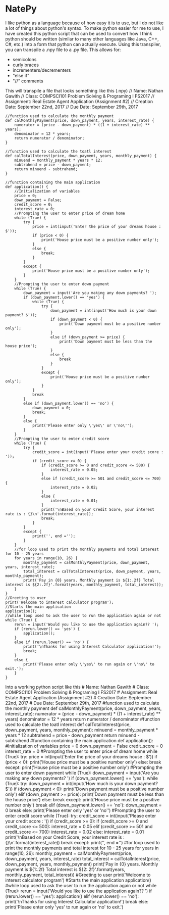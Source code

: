 # NatePy
I like python as a language because of how easy it is to use, but I do not like a lot of things about python's syntax.
To make python easier for me to use, I have created this python script that can be used to convert how I think python should be written (similar to many other languages like Java, C++, C#, etc.) into a form that python can actually execute.
Using this transpiler, you can transpile a .npy file to a .py file. This allows for:
- semicolons
- curly braces
- incrementers/decrementers
- "else if"
- "//" comments

This will transpile a file that looks something like this (.npy)
    // Name: Nathan Gawith
    // Class: COMPSCI101 Problem Solving & Programing I FS2017
    // Assignment: Real Estate Agent Application (Assignment #2)
    // Creation Date: September 22nd, 2017
    // Due Date: September 29th, 2017
    
    //function used to calculate the monthly payment
    def calMonthlyPayment(price, down_payment, years, interest_rate) {
        numerator = (price - down_payment) * ((1 + interest_rate) ** years);
        denominator = 12 * years;
        return numerator / denominator;
    }
    
    //function used to calculate the toatl interest
    def calTotalInterest(price, down_payment, years, monthly_payment) {
        minuend = monthly_payment * years * 12;
        subtrahend = price - down_payment;
        return minuend - subtrahend;
    }
        
    //function containing the main application
    def application() {
        //Initialization of variables
        price = 0;
        down_payment = False;
        credit_score = 0;
        interest_rate = 0;
        //Prompting the user to enter price of dream home
        while (True) {
            try {
                price = int(input('Enter the price of your dreams house : $'));
                if (price < 0) {
                    print('House price must be a positive number only');
                }
                else {
                    break;
                }
            }
            except {
                print('House price must be a positive number only');
            }
        }
        //Prompting the user to enter down payment
        while (True) {
            down_payment = input('Are you making any down payments? ');
            if (down_payment.lower() == 'yes') {
                while (True) {
                    try {
                        down_payment = int(input('How much is your down payment? $'));
                        if (down_payment < 0) {
                            print('Down payment must be a positive number only');
                        }
                        else if (down_payment >= price) {
                            print('Down payment must be less than the house price');
                        }
                        else {
                            break
                        }
                    }
                    except {
                        print('House price must be a positive number only');
                    }
                }
                break
            }
            else if (down_payment.lower() == 'no') {
                down_payment = 0;
                break;
            }
            else {
                print('Please enter only \'yes\' or \'no\'');
            }
        }
        //Prompting the user to enter credit score
        while (True) {
            try {
                credit_score = int(input('Please enter your credit score : '));
                if (credit_score >= 0) {
                    if (credit_score >= 0 and credit_score <= 500) {
                        interest_rate = 0.05;
                    }
                    else if (credit_score >= 501 and credit_score <= 700) {
                        interest_rate = 0.02;
                    }
                    else {
                        interest_rate = 0.01;
                    }
                    print('\nBased on your Credit Score, your interest rate is : {}\n'.format(interest_rate));
                    break;
                }
            }
            except {
                print('', end ='');
            }
        }
        //for loop used to print the monthly payments and total interest for 10 - 25 years
        for years in range(10, 26) {
            monthly_payment = calMonthlyPayment(price, down_payment, years, interest_rate);
            total_interest = calTotalInterest(price, down_payment, years, monthly_payment);
            print('Pay in {0} years. Monthly payment is ${1:.2f} Total interest is ${2:.2f}'.format(years, monthly_payment, total_interest));
        }
    }
    //Greeting to user
    print('Welcome to interest calculator program');
    //Starts the main application
    application();
    //while loop used to ask the user to run the application again or not
    while (True) {
        rerun = input('Would you like to use the application again?? ');
        if (rerun.lower() == 'yes') {
            application();
        }
        else if (rerun.lower() == 'no') {
            print('\nThanks for using Interest Calculator application!');
            break;
        }
        else {
            print('Please enter only \'yes\' to run again or \'no\' to exit.');
        }
    }
Into a working python script like this
    # Name: Nathan Gawith
    # Class: COMPSCI101 Problem Solving & Programing I FS2017
    # Assignment: Real Estate Agent Application (Assignment #2)
    # Creation Date: September 22nd, 2017
    # Due Date: September 29th, 2017
    #function used to calculate the monthly payment
    def calMonthlyPayment(price, down_payment, years, interest_rate):
        numerator = (price - down_payment) * ((1 + interest_rate) ** years)
        denominator = 12 * years
        return numerator / denominator
    #function used to calculate the toatl interest
    def calTotalInterest(price, down_payment, years, monthly_payment):
        minuend = monthly_payment * years * 12
        subtrahend = price - down_payment
        return minuend - subtrahend
    #function containing the main application
    def application():
        #Initialization of variables
        price = 0
        down_payment = False
        credit_score = 0
        interest_rate = 0
        #Prompting the user to enter price of dream home
        while (True):
            try:
                price = int(input('Enter the price of your dreams house : $'))
                if (price < 0):
                    print('House price must be a positive number only')
                else:
                    break
            except:
                print('House price must be a positive number only')
        #Prompting the user to enter down payment
        while (True):
            down_payment = input('Are you making any down payments? ')
            if (down_payment.lower() == 'yes'):
                while (True):
                    try:
                        down_payment = int(input('How much is your down payment? $'))
                        if (down_payment < 0):
                            print('Down payment must be a positive number only')
                        elif (down_payment >= price):
                            print('Down payment must be less than the house price')
                        else:
                            break
                    except:
                        print('House price must be a positive number only')
                break
            elif (down_payment.lower() == 'no'):
                down_payment = 0
                break
            else:
                print('Please enter only \'yes\' or \'no\'')
        #Prompting the user to enter credit score
        while (True):
            try:
                credit_score = int(input('Please enter your credit score : '))
                if (credit_score >= 0):
                    if (credit_score >= 0 and credit_score <= 500):
                        interest_rate = 0.05
                    elif (credit_score >= 501 and credit_score <= 700):
                        interest_rate = 0.02
                    else:
                        interest_rate = 0.01
                    print('\nBased on your Credit Score, your interest rate is : {}\n'.format(interest_rate))
                    break
            except:
                print('', end ='')
        #for loop used to print the monthly payments and total interest for 10 - 25 years
        for years in range(10, 26):
            monthly_payment = calMonthlyPayment(price, down_payment, years, interest_rate)
            total_interest = calTotalInterest(price, down_payment, years, monthly_payment)
            print('Pay in {0} years. Monthly payment is ${1:.2f} Total interest is ${2:.2f}'.format(years, monthly_payment, total_interest))
    #Greeting to user
    print('Welcome to interest calculator program')
    #Starts the main application
    application()
    #while loop used to ask the user to run the application again or not
    while (True):
        rerun = input('Would you like to use the application again?? ')
        if (rerun.lower() == 'yes'):
            application()
        elif (rerun.lower() == 'no'):
            print('\nThanks for using Interest Calculator application!')
            break
        else:
            print('Please enter only \'yes\' to run again or \'no\' to exit.')
